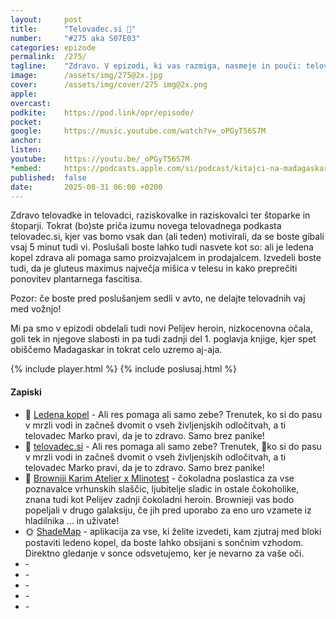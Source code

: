 ```yaml
---
layout: 	post
title:  	"Telovadec.si 💪"
number: 	"#275 aka S07E03"
categories:	epizode
permalink:	/275/
tagline: 	"Zdravo. V epizodi, ki vas razmiga, nasmeje in pouči: telovadec.si, ledene kopeli, goli tek, aj-aj na Madagaskarju in najbrž še kaj."
image:		/assets/img/275@2x.jpg
cover:		/assets/img/cover/275 img@2x.png
apple:		
overcast:	
podkite:	https://pod.link/opr/episode/
pocket:		
google:		https://music.youtube.com/watch?v=_oPGyT56S7M
anchor:		
listen:		
youtube:	https://youtu.be/_oPGyT56S7M
*embed:		https://podcasts.apple.com/si/podcast/kitajci-na-madagaskarju/id1514750013?i=1000722353056*
published:	false
date: 		2025-08-31 06:00 +0200
---
```


Zdravo telovadke in telovadci, raziskovalke in raziskovalci ter štoparke in štoparji. Tokrat (bo)ste priča izumu novega telovadnega podkasta telovadec.si, kjer vas bomo vsak dan (ali teden) motivirali, da se boste gibali vsaj 5 minut tudi vi. Poslušali boste lahko tudi nasvete kot so: ali je ledena kopel zdrava ali pomaga samo proizvajalcem in prodajalcem. Izvedeli boste tudi, da je gluteus maximus največja mišica v telesu in kako preprečiti ponovitev plantarnega fascitisa. 

Pozor: če boste pred poslušanjem sedli v avto, ne delajte telovadnih vaj med vožnjo! 

Mi pa smo v epizodi obdelali tudi novi Pelijev heroin, nizkocenovna očala, goli tek in njegove slabosti in pa tudi zadnji del 1. poglavja knjige, kjer spet obiščemo Madagaskar in tokrat celo uzremo aj-aja. 

{% include player.html %}
{% include poslusaj.html %}

<!--break-->

#### Zapiski
 
- 🧊 [Ledena kopel](https://telovadec.substack.com/) - Ali res pomaga ali samo zebe? Trenutek, ko si do pasu v mrzli vodi in začneš dvomit o vseh življenjskih odločitvah, a ti telovadec Marko pravi, da je to zdravo. Samo brez panike! 
- 💪 [telovadec.si](https://telovadec.substack.com/) - Ali res pomaga ali samo zebe? Trenutek, 💪ko si do pasu v mrzli vodi in začneš dvomit o vseh življenjskih odločitvah, a ti telovadec Marko pravi, da je to zdravo. Samo brez panike! 
- 🍫 [Browniji Karim Atelier x Mlinotest](https://www.mlinotest.si/izdelki/mlinotest/sladke-dobrote/slascice/#brownies-200-g) - čokoladna poslastica za vse poznavalce vrhunskih slaščic, ljubitelje sladic in ostale čokoholike, znana tudi kot Pelijev zadnji čokoladni heroin. Brownieji vas bodo popeljali v drugo galaksiju, če jih pred uporabo za eno uro vzamete iz hladilnika ... in uživate! 
- 🌞 [ShadeMap](https://shademap.app/) - aplikacija za vse, ki želite izvedeti, kam zjutraj med bloki postaviti ledeno kopel, da boste lahko obsijani s sončnim vzhodom. Direktno gledanje v sonce odsvetujemo, ker je nevarno za vaše oči. 
- []() - 
- []() - 
- []() - 
- []() - 
- []() - 